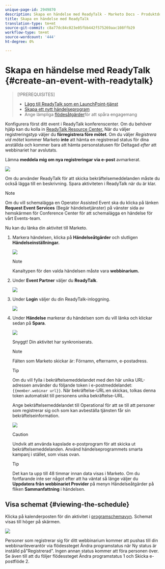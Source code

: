 ```yaml
---
unique-page-id: 2949870
description: Skapa en händelse med ReadyTalk - Marketo Docs - Produktdokumentation
title: Skapa en händelse med ReadyTalk
translation-type: tm+mt
source-git-commit: c8a77dc84c023e05fbb442f575269aac108ffb29
workflow-type: tm+mt
source-wordcount: '444'
ht-degree: 0%

---
```



# Skapa en händelse med ReadyTalk {#create-an-event-with-readytalk}

>[!PREREQUISITES]
>
>* [Lägg till ReadyTalk som en LaunchPoint-tjänst](/help/marketo/product-docs/administration/additional-integrations/add-readytalk-as-a-launchpoint-service.md)
>* [Skapa ett nytt händelseprogram](/help/marketo/product-docs/demand-generation/events/understanding-events/create-a-new-event-program.md)
>* Ange lämpliga [flödesåtgärder](http://docs.marketo.com/display/DOCS/Flow+Actions)för att spåra engagemang


Konfigurera först ditt event i ReadyTalk konferenscenter. Om du behöver hjälp kan du kolla in [ReadyTalk Resource Center.](https://www.readytalk.com/resources/readytalk)  När du väljer registreringstyp väljer du **förregistrera före mötet**. Om du väljer *Registrera vid mötet* kommer Marketo **inte** att hämta en registrerad status för dina anställda och kommer bara att hämta personstatusen för Deltagad *efter* att webbinariet har avslutats.

Lämna **meddela mig om nya registreringar via e-post** avmarkerat.

![](assets/image2015-5-28-21-3a18-3a39.png)

Om du använder ReadyTalk för att skicka bekräftelsemeddelanden måste du också lägga till en beskrivning. Spara aktiviteten i ReadyTalk när du är klar.

>[!NOTE]
>
>Om du vill schemalägga en Operator Assisted Event ska du klicka på länken **Request Event Services** (Begär händelsetjänster) på vänster sida av hemskärmen för Conference Center för att schemalägga en händelse för vårt Events-team.

Nu kan du länka din aktivitet till Marketo.

1. Markera händelsen, klicka på **Händelseåtgärder** och slutligen **Händelseinställningar.**

   ![](assets/image2015-5-18-12-3a46-3a47.png)

   >[!NOTE]
   >
   >Kanaltypen för den valda händelsen måste vara **webbinarium.**

1. Under **Event Partner** väljer du **ReadyTalk**.

   ![](assets/image2015-5-18-12-3a47-3a59.png)

1. Under **Login** väljer du din ReadyTalk-inloggning.

   ![](assets/image2015-5-18-12-3a48-3a48.png)

1. Under **Händelse** markerar du händelsen som du vill länka och klickar sedan på **Spara**.

   ![](assets/image2015-5-18-12-3a51-3a35.png)

   Snyggt! Din aktivitet har synkroniserats.

   >[!NOTE]
   >
   >Fälten som Marketo skickar är: Förnamn, efternamn, e-postadress.

   >[!TIP]
   >
   >Om du vill fylla i bekräftelsemeddelandet med den här unika URL-adressen använder du följande token i e-postmeddelandet: `{{member.webinar url}}`. När bekräftelse-URL:en skickas, tolkas denna token automatiskt till personens unika bekräftelse-URL.
   >
   >Ange bekräftelsemeddelandet till Operational för att se till att personer som registrerar sig och som kan avbeställa tjänsten får sin bekräftelseinformation.

   ![](assets/readytalk.png)

   >[!CAUTION]
   >
   >Undvik att använda kapslade e-postprogram för att skicka ut bekräftelsemeddelanden. Använd händelseprogrammets smarta kampanj i stället, som visas ovan.

   >[!TIP]
   >
   >Det kan ta upp till 48 timmar innan data visas i Marketo. Om du fortfarande inte ser något efter att ha väntat så länge väljer du **Uppdatera från webbinariet Provider** på menyn Händelseåtgärder på fliken **Sammanfattning** i händelsen.

## Visa schemat  {#viewing-the-schedule}

Klicka på kalenderposten för din aktivitet i [programschemavyn](http://docs.marketo.com/display/docs/program+schedule+view). Schemat visas till höger på skärmen.

![](assets/image2015-5-18-12-9-58.png)

Personer som registrerar sig för ditt webbinarium kommer att pushas till din webbinarileverantör via flödessteget Ändra programstatus när Ny status är inställd på&quot;Registrerad&quot;. Ingen annan status kommer att föra personen över. Se även till att du följer flödessteget Ändra programstatus 1 och Skicka e-postflöde 2.
